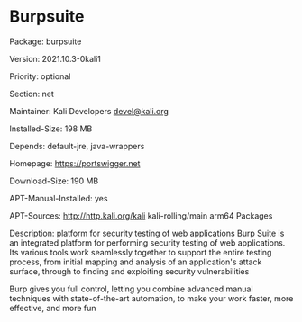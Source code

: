 # Burpsuite

Package: burpsuite

Version: 2021.10.3-0kali1

Priority: optional

Section: net

Maintainer: Kali Developers <devel@kali.org>

Installed-Size: 198 MB

Depends: default-jre, java-wrappers

Homepage: https://portswigger.net

Download-Size: 190 MB

APT-Manual-Installed: yes

APT-Sources: http://http.kali.org/kali kali-rolling/main arm64 Packages

Description: platform for security testing of web applications
 Burp Suite is an integrated platform for performing security
 testing of web applications. Its various tools work seamlessly
 together to support the entire testing process, from initial
 mapping and analysis of an application's attack surface,
 through to finding and exploiting security vulnerabilities

 Burp gives you full control, letting you combine advanced
 manual techniques with state-of-the-art automation, to make
 your work faster, more effective, and more fun
